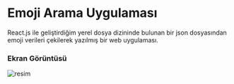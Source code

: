 # Emoji Arama Uygulaması
React.js ile geliştirdiğim yerel dosya dizininde bulunan bir json dosyasından emoji verileri çekilerek yazılmış bir web uygulaması.

### Ekran Görüntüsü
![resim](https://user-images.githubusercontent.com/58819819/206144210-a5556c43-b13f-4e13-afba-aeee752d2095.png)
